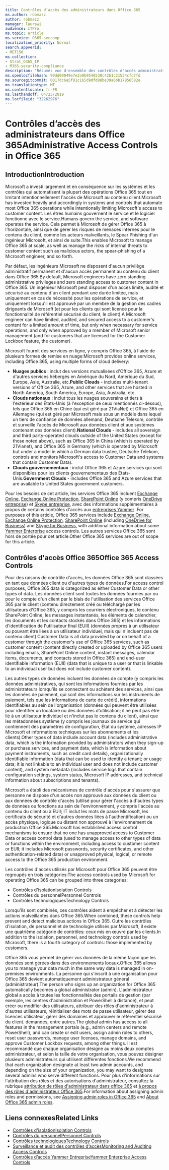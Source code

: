 ```yaml
---
title: Contrôles d’accès des administrateurs dans Office 365
ms.author: robmazz
author: robmazz
manager: laurawi
audience: ITPro
ms.topic: article
ms.service: O365-seccomp
localization_priority: Normal
search.appverid:
- MET150
ms.collection:
- Strat_O365_IP
- M365-security-compliance
description: "Résumé: vue d'ensemble des contrôles d'accès administratif et de la catégorisation des données d'Office 365."
ms.openlocfilehash: 90dd00049e7e3a9b9548530c42b1c21534cfd7fd
ms.sourcegitcommit: 0017dc6a5f81c165d9dfd88be39a6bb17856582e
ms.translationtype: MT
ms.contentlocale: fr-FR
ms.lasthandoff: 04/23/2019
ms.locfileid: "32262976"
---
```

# <a name="administrative-access-controls-in-office-365"></a><span data-ttu-id="684ed-103">Contrôles d’accès des administrateurs dans Office 365</span><span class="sxs-lookup"><span data-stu-id="684ed-103">Administrative Access Controls in Office 365</span></span> 

## <a name="introduction"></a><span data-ttu-id="684ed-104">Introduction</span><span class="sxs-lookup"><span data-stu-id="684ed-104">Introduction</span></span>
<span data-ttu-id="684ed-105">Microsoft a investi largement et en conséquence sur les systèmes et les contrôles qui automatisent la plupart des opérations Office 365 tout en limitant intentionnellement l'accès de Microsoft au contenu client.</span><span class="sxs-lookup"><span data-stu-id="684ed-105">Microsoft has invested heavily and accordingly in systems and controls that automate most Office 365 operations while intentionally limiting Microsoft's access to customer content.</span></span> <span data-ttu-id="684ed-106">Les êtres humains gouvernent le service et le logiciel fonctionne avec le service.</span><span class="sxs-lookup"><span data-stu-id="684ed-106">Humans govern the service, and software operates the service.</span></span> <span data-ttu-id="684ed-107">Cela permet à Microsoft de gérer Office 365 à l'horizontale, ainsi que de gérer les risques de menaces internes pour le contenu du client, comme les acteurs malveillants, le Spear Phishing d'un ingénieur Microsoft, et ainsi de suite.</span><span class="sxs-lookup"><span data-stu-id="684ed-107">This enables Microsoft to manage Office 365 at scale, as well as manage the risks of internal threats to customer content such as malicious actors, the spear-phishing of a Microsoft engineer, and so forth.</span></span>

<span data-ttu-id="684ed-108">Par défaut, les ingénieurs Microsoft ne disposent d'aucun privilège administratif permanent et d'aucun accès permanent au contenu du client dans Office 365.</span><span class="sxs-lookup"><span data-stu-id="684ed-108">By default, Microsoft engineers have zero standing administrative privileges and zero standing access to customer content in Office 365.</span></span> <span data-ttu-id="684ed-109">Un ingénieur Microsoft peut disposer d'un accès limité, audité et sécurisé au contenu d'un client pendant une durée limitée, mais uniquement en cas de nécessité pour les opérations de service, et uniquement lorsqu'il est approuvé par un membre de la gestion des cadres dirigeants de Microsoft (et pour les clients qui sont licence pour la fonctionnalité de référentiel sécurisé du client, le client).</span><span class="sxs-lookup"><span data-stu-id="684ed-109">A Microsoft engineer can have limited, audited, and secured access to a customer's content for a limited amount of time, but only when necessary for service operations, and only when approved by a member of Microsoft senior management (and for customers that are licensed for the Customer Lockbox feature, the customer).</span></span>

<span data-ttu-id="684ed-110">Microsoft fournit des services en ligne, y compris Office 365, à l'aide de plusieurs formes de remise en nuage:</span><span class="sxs-lookup"><span data-stu-id="684ed-110">Microsoft provides online services, including Office 365, using multiple forms of cloud delivery:</span></span>

- <span data-ttu-id="684ed-111">**Nuages publics** : inclut des versions mutualisées d'Office 365, Azure et d'autres services hébergés en Amérique du Nord, Amérique du Sud, Europe, Asie, Australie, etc.</span><span class="sxs-lookup"><span data-stu-id="684ed-111">**Public Clouds** - includes multi-tenant versions of Office 365, Azure, and other services that are hosted in North America, South America, Europe, Asia, Australia, etc.</span></span>
- <span data-ttu-id="684ed-112">**Clouds nationaux** : inclut tous les nuages souverains et tiers à l'extérieur des États-Unis (à l'exception de ceux mentionnés ci-dessus), tels que Office 365 en Chine (qui est géré par 21ViaNet) et Office 365 en Allemagne (qui est géré par Microsoft mais sous un modèle dans lequel un tiers de confiance de données allemand, Deutsche Telekom, contrôle et surveille l'accès de Microsoft aux données client et aux systèmes contenant des données client).</span><span class="sxs-lookup"><span data-stu-id="684ed-112">**National Clouds** - includes all sovereign and third party-operated clouds outside of the United States (except for those noted above), such as Office 365 in China (which is operated by 21Vianet), and Office 365 in Germany (which is operated by Microsoft but under a model in which a German data trustee, Deutsche Telekom, controls and monitors Microsoft's access to Customer Data and systems that contain Customer Data).</span></span>
- <span data-ttu-id="684ed-113">**Clouds gouvernementaux** : inclut Office 365 et Azure services qui sont disponibles pour les clients gouvernementaux des États-Unis.</span><span class="sxs-lookup"><span data-stu-id="684ed-113">**Government Clouds** - includes Office 365 and Azure services that are available to United States government customers.</span></span>

<span data-ttu-id="684ed-114">Pour les besoins de cet article, les services Office 365 incluent [Exchange Online](https://docs.microsoft.com/Exchange/exchange-online), [Exchange Online Protection](https://docs.microsoft.com/Office365/SecurityCompliance/eop/exchange-online-protection-overview), [SharePoint Online](https://docs.microsoft.com/sharepoint/sharepoint-online) (y compris [OneDrive entreprise](https://docs.microsoft.com/OneDrive/onedrive)) et [Skype entreprise](https://docs.microsoft.com/SkypeForBusiness/skype-for-business-online), avec des informations supplémentaires à propos de certains contrôles d'accès aux [entreprises Yammer](https://support.office.com/article/yammer-–-admin-help-e1464355-1f97-49ac-b2aa-dd320b179dbe?ui=en-US&rs=en-US&ad=US) .</span><span class="sxs-lookup"><span data-stu-id="684ed-114">For purposes of this article, Office 365 services include [Exchange Online](https://docs.microsoft.com/Exchange/exchange-online), [Exchange Online Protection](https://docs.microsoft.com/Office365/SecurityCompliance/eop/exchange-online-protection-overview), [SharePoint Online](https://docs.microsoft.com/sharepoint/sharepoint-online) (including [OneDrive for Business](https://docs.microsoft.com/OneDrive/onedrive)) and [Skype for Business](https://docs.microsoft.com/SkypeForBusiness/skype-for-business-online), with additional information about some [Yammer Enterprise](https://support.office.com/article/yammer-–-admin-help-e1464355-1f97-49ac-b2aa-dd320b179dbe?ui=en-US&rs=en-US&ad=US) access controls.</span></span> <span data-ttu-id="684ed-115">Les autres services Office 365 sont hors de portée pour cet article.</span><span class="sxs-lookup"><span data-stu-id="684ed-115">Other Office 365 services are out of scope for this article.</span></span>

## <a name="office-365-access-controls"></a><span data-ttu-id="684ed-116">Contrôles d'accès Office 365</span><span class="sxs-lookup"><span data-stu-id="684ed-116">Office 365 Access Controls</span></span>
<span data-ttu-id="684ed-117">Pour des raisons de contrôle d'accès, les données Office 365 sont classées en tant que données client ou d'autres types de données.</span><span class="sxs-lookup"><span data-stu-id="684ed-117">For access control purposes, Office 365 data is categorized as either Customer Data or other types of data.</span></span> <span data-ttu-id="684ed-118">Les données client sont toutes les données fournies par ou pour le compte d'un client par le biais de l'utilisation des services Office 365 par le client (contenu directement créé ou téléchargé par les utilisateurs d'Office 365, y compris les courriers électroniques, le contenu SharePoint Online, les messages instantanés, les éléments de calendrier, les documents et les contacts stockés dans Office 365) et les informations d'identification de l'utilisateur final (EUII) (données propres à un utilisateur ou pouvant être liées à un utilisateur individuel, mais qui n'incluent pas de contenu client).</span><span class="sxs-lookup"><span data-stu-id="684ed-118">Customer Data is all data provided by or on behalf of a customer through the customer's use of Office 365 services, such as customer content (content directly created or uploaded by Office 365 users including emails, SharePoint Online content, instant messages, calendar items, documents, and contacts stored in Office 365) and end-user identifiable information (EUII) (data that is unique to a user or that is linkable to an individual user but does not include customer content).</span></span> 

<span data-ttu-id="684ed-119">Les autres types de données incluent les données de compte (y compris les données administratives, qui sont les informations fournies par les administrateurs lorsqu'ils se connectent ou achètent des services, ainsi que les données de paiement, qui sont des informations sur les instruments de paiement, tels que les informations de carte de crédit), informations identifiables au sein de l'organisation (données qui peuvent être utilisées pour identifier un locataire ou des données d'utilisation; il ne peut pas être lié à un utilisateur individuel et n'inclut pas le contenu du client), ainsi que les métadonnées système (y compris les journaux de service qui contiennent des paramètres de configuration, État du système, adresses IP Microsoft et informations techniques sur les abonnements et les clients).</span><span class="sxs-lookup"><span data-stu-id="684ed-119">Other types of data include account data (includes administrative data, which is the information provided by administrators when they sign-up or purchase services, and payment data, which is information about payment instruments, such as credit card details), organizationally identifiable information (data that can be used to identify a tenant; or usage data; it is not linkable to an individual user and does not include customer content), and system metadata (includes service logs that contain configuration settings, system status, Microsoft IP addresses, and technical information about subscriptions and tenants).</span></span>

<span data-ttu-id="684ed-120">Microsoft a établi des mécanismes de contrôle d'accès pour s'assurer que personne ne dispose d'un accès non approuvé aux données du client ou aux données de contrôle d'accès (utilisé pour gérer l'accès à d'autres types de données ou fonctions au sein de l'environnement, y compris l'accès au contenu du client ou à EUII; IT inclut les mots de passe Microsoft, les certificats de sécurité et d'autres données liées à l'authentification) ou un accès physique, logique ou distant non approuvé à l'environnement de production Office 365.</span><span class="sxs-lookup"><span data-stu-id="684ed-120">Microsoft has established access control mechanisms to ensure that no one has unapproved access to Customer Data or access control data (used to manage access to other types of data or functions within the environment, including access to customer content or EUII; it includes Microsoft passwords, security certificates, and other authentication-related data) or unapproved physical, logical, or remote access to the Office 365 production environment.</span></span>

<span data-ttu-id="684ed-121">Les contrôles d'accès utilisés par Microsoft pour Office 365 peuvent être regroupés en trois catégories:</span><span class="sxs-lookup"><span data-stu-id="684ed-121">The access controls used by Microsoft for operating Office 365 can be grouped into three categories:</span></span>
- <span data-ttu-id="684ed-122">Contrôles d'isolation</span><span class="sxs-lookup"><span data-stu-id="684ed-122">Isolation Controls</span></span>
- <span data-ttu-id="684ed-123">Contrôles du personnel</span><span class="sxs-lookup"><span data-stu-id="684ed-123">Personnel Controls</span></span>
- <span data-ttu-id="684ed-124">Contrôles technologiques</span><span class="sxs-lookup"><span data-stu-id="684ed-124">Technology Controls</span></span>

<span data-ttu-id="684ed-125">Lorsqu'ils sont combinés, ces contrôles aident à empêcher et à détecter les actions malveillantes dans Office 365.</span><span class="sxs-lookup"><span data-stu-id="684ed-125">When combined, these controls help prevent and detect malicious actions in Office 365.</span></span> <span data-ttu-id="684ed-126">Outre les contrôles d'isolation, de personnel et de technologie utilisés par Microsoft, il existe une quatrième catégorie de contrôles: ceux mis en œuvre par les clients.</span><span class="sxs-lookup"><span data-stu-id="684ed-126">In addition to the isolation, personnel, and technology controls used by Microsoft, there is a fourth category of controls: those implemented by customers.</span></span>

<span data-ttu-id="684ed-127">Office 365 vous permet de gérer vos données de la même façon que les données sont gérées dans des environnements locaux.</span><span class="sxs-lookup"><span data-stu-id="684ed-127">Office 365 allows you to manage your data much in the same way data is managed in on-premises environments.</span></span> <span data-ttu-id="684ed-128">La personne qui s'inscrit à une organisation pour Office 365 devient automatiquement administrateur général (administrateur).</span><span class="sxs-lookup"><span data-stu-id="684ed-128">The person who signs up an organization for Office 365 automatically becomes a global administrator (admin).</span></span> <span data-ttu-id="684ed-129">L'administrateur global a accès à toutes les fonctionnalités des portails de gestion (par exemple, les centres d'administration et PowerShell à distance), et peut créer ou modifier des utilisateurs, attribuer des rôles d'administrateur à d'autres utilisateurs, réinitialiser des mots de passe utilisateur, gérer des licences utilisateur, gérer des domaines et approuver le référentiel sécurisé du client. demandes, entre autres.</span><span class="sxs-lookup"><span data-stu-id="684ed-129">The global admin has access to all features in the management portals (e.g., admin centers and remote PowerShell), and can create or edit users, assign admin roles to others, reset user passwords, manage user licenses, manage domains, and approve Customer Lockbox requests, among other things.</span></span> <span data-ttu-id="684ed-130">Il est recommandé que chaque organisation désigne au moins deux comptes administrateur, et selon la taille de votre organisation, vous pouvez désigner plusieurs administrateurs qui utilisent différentes fonctions.</span><span class="sxs-lookup"><span data-stu-id="684ed-130">We recommend that each organization designate at least two admin accounts, and depending on the size of your organization, you may want to designate several admins who serve different functions.</span></span> <span data-ttu-id="684ed-131">Pour plus d'informations sur l'attribution des rôles et des autorisations d'administrateur, consultez la rubrique [attribution de rôles d'administrateur dans office 365](https://support.office.com/article/Assigning-admin-roles-in-Office-365-eac4d046-1afd-4f1a-85fc-8219c79e1504) et [à propos des rôles d'administrateur Office 365](https://support.office.com/article/Permissions-in-Office-365-DA585EEA-F576-4F55-A1E0-87090B6AAA9D).</span><span class="sxs-lookup"><span data-stu-id="684ed-131">For information about assigning admin roles and permissions, see [Assigning admin roles in Office 365](https://support.office.com/article/Assigning-admin-roles-in-Office-365-eac4d046-1afd-4f1a-85fc-8219c79e1504) and [About Office 365 admin roles](https://support.office.com/article/Permissions-in-Office-365-DA585EEA-F576-4F55-A1E0-87090B6AAA9D).</span></span>


## <a name="related-links"></a><span data-ttu-id="684ed-132">Liens connexes</span><span class="sxs-lookup"><span data-stu-id="684ed-132">Related Links</span></span>

- [<span data-ttu-id="684ed-133">Contrôles d'isolation</span><span class="sxs-lookup"><span data-stu-id="684ed-133">Isolation Controls</span></span>](office-365-isolation-controls.md)
- [<span data-ttu-id="684ed-134">Contrôles du personnel</span><span class="sxs-lookup"><span data-stu-id="684ed-134">Personnel Controls</span></span>](office-365-personnel-controls.md)
- [<span data-ttu-id="684ed-135">Contrôles technologiques</span><span class="sxs-lookup"><span data-stu-id="684ed-135">Technology Controls</span></span>](office-365-technology-controls.md)
- [<span data-ttu-id="684ed-136">Surveillance et audit des contrôles d’accès</span><span class="sxs-lookup"><span data-stu-id="684ed-136">Monitoring and Auditing Access Controls</span></span>](office-365-monitoring-and-auditing-access-controls.md)
- [<span data-ttu-id="684ed-137">Contrôles d’accès Yammer Entreprise</span><span class="sxs-lookup"><span data-stu-id="684ed-137">Yammer Enterprise Access Controls</span></span>](office-365-yammer-enterprise-access-controls.md)